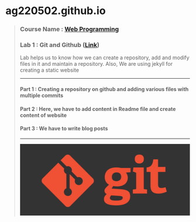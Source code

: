 # ag220502.github.io
> ### Course Name : [Web Programming](http://www.macs.hw.ac.uk/students/cs/courses/f28wp-web-programming/)
> ### Lab 1 : Git and Github ([Link](http://ag220502.github.io))
> Lab helps us to know how we can create a repository, add and modify files in it and maintain a repository. Also, We are using jekyll for creating a static website
> * * *
> #### Part 1 : Creating a repository on github and adding various files with multiple commits
> #### Part 2 : Here, we have to add content in Readme file and create content of website
> #### Part 3 : We have to write blog posts
> ***
> ![Git Image](/images/img.webp)
